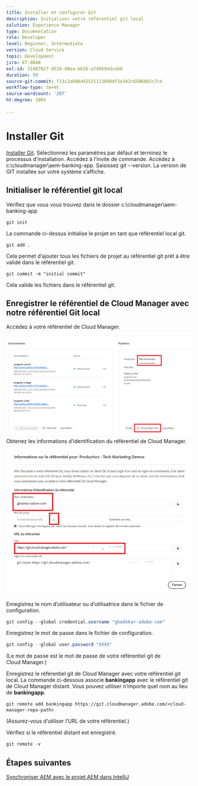 ```yaml
---
title: Installer et configurer Git
description: Initialiser votre référentiel git local
solution: Experience Manager
type: Documentation
role: Developer
level: Beginner, Intermediate
version: Cloud Service
topic: Development
jira: KT-8848
exl-id: 31487027-d528-48ea-b626-a740b94dceb8
duration: 59
source-git-commit: f23c2ab86d42531113690df2e342c65060b5c7cd
workflow-type: tm+mt
source-wordcount: '207'
ht-degree: 100%

---
```


# Installer Git


[Installer Git](https://git-scm.com/downloads). Sélectionnez les paramètres par défaut et terminez le processus d’installation.
Accédez à l’invite de commande.
Accédez à c:\cloudmanager\aem-banking-app.
Saisissez git --version. La version de GIT installée sur votre système s’affiche.

## Initialiser le référentiel git local

Vérifiez que vous vous trouvez dans le dossier c:\cloudmanager\aem-banking-app

```
git init
```

La commande ci-dessus initialise le projet en tant que référentiel local git.

```
git add .
```

Cela permet d’ajouter tous les fichiers de projet au référentiel git prêt à être validé dans le référentiel git.

```
git commit -m "initial commit"
```

Cela valide les fichiers dans le référentiel git.



## Enregistrer le référentiel de Cloud Manager avec notre référentiel Git local

Accédez à votre référentiel de Cloud Manager.
![Accès aux informations sur les reférentiels.](assets/cloud-manager-repo.png)
Obtenez les informations d’identification du référentiel de Cloud Manager.
![get-credentials](assets/cloud-manager-repo1.png)

Enregistrez le nom d’utilisateur ou d’utilisatrice dans le fichier de configuration.

```java
git config --global credential.username "gbedekar-adobe-com"
```

Enregistrez le mot de passe dans le fichier de configuration.

```java
git config --global user.password "XXXX"
```

(Le mot de passe est le mot de passe de votre référentiel git de Cloud Manager.)

Enregistrez le référentiel git de Cloud Manager avec votre référentiel git local. La commande ci-dessous associe **bankingapp** avec le référentiel git de Cloud Manager distant. Vous pouvez utiliser n’importe quel nom au lieu de **bankingapp**.


```shell
git remote add bankingapp https://git.cloudmanager.adobe.com/<cloud-manager-repo-path>
```

(Assurez-vous d’utiliser l’URL de votre référentiel.)

Vérifiez si le référentiel distant est enregistré.

```java
git remote -v
```

## Étapes suivantes

[Synchroniser AEM avec le projet AEM dans IntelliJ](./intellij-and-aem-sync.md)
